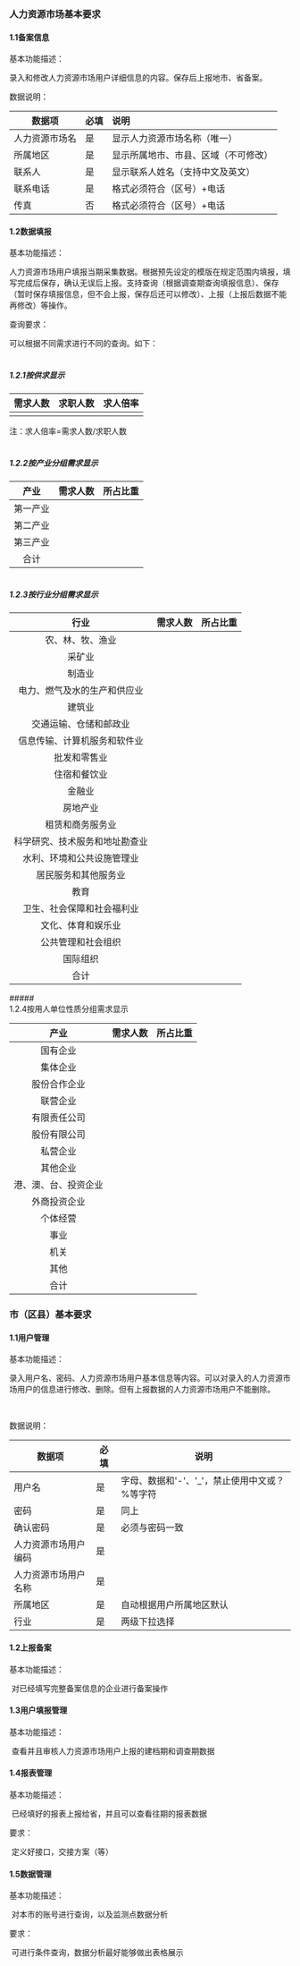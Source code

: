 ### 人力资源市场基本要求

#### 1.1备案信息

基本功能描述：

<emsp>录入和修改人力资源市场用户详细信息的内容。保存后上报地市、省备案。

数据说明：



| 数据项         | 必填 | 说明                                 |
| -------------- | :--- | :----------------------------------- |
| 人力资源市场名 | 是   | 显示人力资源市场名称（唯一）         |
| 所属地区       | 是   | 显示所属地市、市县、区域（不可修改） |
| 联系人         | 是   | 显示联系人姓名（支持中文及英文）     |
| 联系电话       | 是   | 格式必须符合（区号）+电话            |
| 传真           | 否   | 格式必须符合（区号）+电话            |



#### 1.2数据填报

基本功能描述：

<emsp>人力资源市场用户填报当期采集数据。根据预先设定的模版在规定范围内填报，填写完成后保存，确认无误后上报。支持查询（根据调查期查询填报信息）、保存（暂时保存填报信息，但不会上报，保存后还可以修改）、上报（上报后数据不能再修改）等操作。

查询要求：

<emsp>可以根据不同需求进行不同的查询。如下：

##### <br/>1.2.1按供求显示

| 需求人数 | 求职人数 | 求人倍率 |
| :------: | :------: | :------: |
|          |          |          |

注：求人倍率=需求人数/求职人数



##### <br/>1.2.2按产业分组需求显示

|   产业   | 需求人数 | 所占比重 |
| :------: | :------: | :------: |
| 第一产业 |          |          |
| 第二产业 |          |          |
| 第三产业 |          |          |
|   合计   |          |          |



##### <br/>1.2.3按行业分组需求显示

|              行业              | 需求人数 | 所占比重 |
| :----------------------------: | :------: | :------: |
|        农、林、牧、渔业        |          |          |
|             采矿业             |          |          |
|             制造业             |          |          |
|  电力、燃气及水的生产和供应业  |          |          |
|             建筑业             |          |          |
|     交通运输、仓储和邮政业     |          |          |
|  信息传输、计算机服务和软件业  |          |          |
|          批发和零售业          |          |          |
|          住宿和餐饮业          |          |          |
|             金融业             |          |          |
|            房地产业            |          |          |
|        租赁和商务服务业        |          |          |
| 科学研究、技术服务和地址勘查业 |          |          |
|   水利、环境和公共设施管理业   |          |          |
|      居民服务和其他服务业      |          |          |
|              教育              |          |          |
|   卫生、社会保障和社会福利业   |          |          |
|       文化、体育和娱乐业       |          |          |
|       公共管理和社会组织       |          |          |
|            国际组织            |          |          |
|              合计              |          |          |



#####<br/>1.2.4按用人单位性质分组需求显示

|         产业         | 需求人数 | 所占比重 |
| :------------------: | :------: | :------: |
|       国有企业       |          |          |
|       集体企业       |          |          |
|     股份合作企业     |          |          |
|       联营企业       |          |          |
|     有限责任公司     |          |          |
|     股份有限公司     |          |          |
|       私营企业       |          |          |
|       其他企业       |          |          |
| 港、澳、台、投资企业 |          |          |
|     外商投资企业     |          |          |
|       个体经营       |          |          |
|         事业         |          |          |
|         机关         |          |          |
|         其他         |          |          |
|         合计         |          |          |





### 市（区县）基本要求

#### 1.1用户管理

基本功能描述：

<emsp>录入用户名、密码、人力资源市场用户基本信息等内容。可以对录入的人力资源市场用户的信息进行修改、删除。但有上报数据的人力资源市场用户不能删除。

<br/>

数据说明：

| 数据项               | 必填 | 说明                                          |
| -------------------- | ---- | --------------------------------------------- |
| 用户名               | 是   | 字母、数据和'-'、'_'，禁止使用中文或？%等字符 |
| 密码                 | 是   | 同上                                          |
| 确认密码             | 是   | 必须与密码一致                                |
| 人力资源市场用户编码 | 是   |                                               |
| 人力资源市场用户名称 | 是   |                                               |
| 所属地区             | 是   | 自动根据用户所属地区默认                      |
| 行业                 | 是   | 两级下拉选择                                  |







#### 1.2上报备案

基本功能描述：

​	<emsp>对已经填写完整备案信息的企业进行备案操作



#### 1.3用户填报管理

基本功能描述：

​	<emsp>查看并且审核人力资源市场用户上报的建档期和调查期数据



#### 1.4报表管理

基本功能描述：

​	<emsp>已经填好的报表上报给省，并且可以查看往期的报表数据

要求：

​	<emsp>定义好接口，交接方案（等）



#### 1.5数据管理

基本功能描述：

​	<emsp>对本市的账号进行查询，以及监测点数据分析

要求：

​	<emsp>可进行条件查询，数据分析最好能够做出表格展示